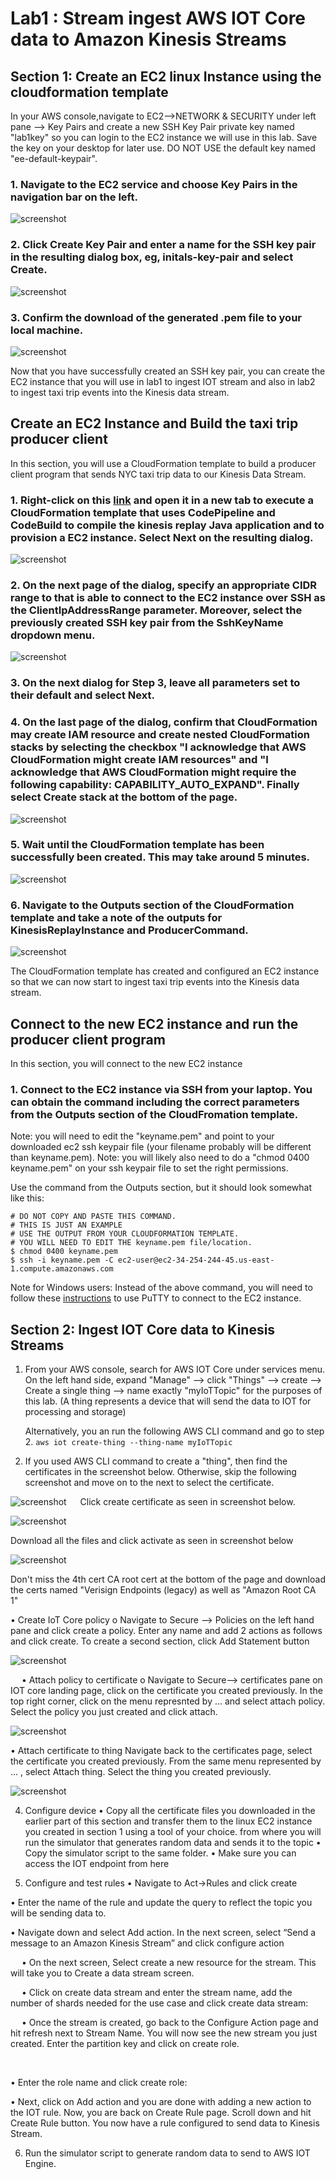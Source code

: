 # Lab1 : Stream ingest AWS IOT Core data to Amazon Kinesis Streams

## Section 1: Create an EC2 linux Instance using the cloudformation template

In your AWS console,navigate to EC2-->NETWORK & SECURITY under left pane --> Key Pairs and create a new SSH Key Pair private key named "lab1key" so you can login to the EC2 instance we will use in this lab. Save the key on your desktop for later use. DO NOT USE the default key named "ee-default-keypair".

### 1.	Navigate to the EC2 service and choose Key Pairs in the navigation bar on the left. 

![screenshot](images/Picture4.png)

### 2.	Click Create Key Pair and enter a name for the SSH key pair in the resulting dialog box, eg, initals-key-pair and select Create. 

![screenshot](images/Picture5.png)

### 3.	Confirm the download of the generated .pem file to your local machine.

![screenshot](images/Picture6.png)

Now that you have successfully created an SSH key pair, you can create the EC2 instance that you will use in lab1 to ingest IOT stream and also in lab2 to ingest taxi trip events into the Kinesis data stream.

## Create an EC2 Instance and Build the taxi trip producer client
In this section, you will use a CloudFormation template to build a producer client program that sends NYC taxi trip data to our Kinesis Data Stream.


### 1.	Right-click on this [link](https://console.aws.amazon.com/cloudformation/home#/stacks/new?stackName=kinesis-replay-infrastructure&templateURL=https://dave-kinesis-lab.s3.amazonaws.com/kinesis-replay-infrastructure.yml) and open it in a new tab to execute a CloudFormation template that uses CodePipeline and CodeBuild to compile the kinesis replay Java application and to provision a EC2 instance. Select Next on the resulting dialog. 

![screenshot](images/Picture7.png)

### 2.	On the next page of the dialog, specify an appropriate CIDR range to that is able to connect to the EC2 instance over SSH as the ClientIpAddressRange parameter. Moreover, select the previously created SSH key pair from the SshKeyName dropdown menu.

![screenshot](images/Picture8.png)

### 3.	On the next dialog for Step 3, leave all parameters set to their default and select Next. 

### 4.	On the last page of the dialog, confirm that CloudFormation may create IAM resource and create nested CloudFormation stacks by selecting the checkbox "I acknowledge that AWS CloudFormation might create IAM resources" and "I acknowledge that AWS CloudFormation might require the following capability: CAPABILITY_AUTO_EXPAND". Finally select Create stack at the bottom of the page.

![screenshot](images/Picture9.png)

### 5.	Wait until the CloudFormation template has been successfully been created. This may take around 5 minutes.

![screenshot](images/Picture10.png)

### 6.	Navigate to the Outputs section of the CloudFormation template and take a note of the outputs for KinesisReplayInstance and ProducerCommand.

![screenshot](images/Picture11.png)

The CloudFormation template has created and configured an EC2 instance so that we can now start to ingest taxi trip events into the Kinesis data stream.


## Connect to the new EC2 instance and run the producer client program
In this section, you will connect to the new EC2 instance 

### 1.	Connect to the EC2 instance via SSH from your laptop. You can obtain the command including the correct parameters from the Outputs section of the CloudFromation template.  

Note: you will need to edit the "keyname.pem" and point to your downloaded ec2 ssh keypair file (your filename probably will be different than keyname.pem).
Note: you will likely also need to do a "chmod 0400 keyname.pem" on your ssh keypair file to set the right permissions.

Use the command from the Outputs section, but it should look somewhat like this:
```
# DO NOT COPY AND PASTE THIS COMMAND.
# THIS IS JUST AN EXAMPLE
# USE THE OUTPUT FROM YOUR CLOUDFORMATION TEMPLATE.
# YOU WILL NEED TO EDIT THE keyname.pem file/location.
$ chmod 0400 keyname.pem
$ ssh -i keyname.pem -C ec2-user@ec2-34-254-244-45.us-east-1.compute.amazonaws.com
```
 
Note for Windows users: Instead of the above command, you will need to follow these [instructions](https://docs.aws.amazon.com/AWSEC2/latest/UserGuide/putty.html) to use PuTTY to connect to the EC2 instance.

## Section 2: Ingest IOT Core data to Kinesis Streams

1.	From your AWS console, search for AWS IOT Core under services menu. 
   On the left hand side, expand "Manage" --> click "Things" --> create -->   Create a single thing --> name exactly "myIoTTopic" for the purposes of this lab. (A thing represents a device that will send the data to IOT for processing and storage)
    
    Alternatively, you an run the following AWS CLI command and go to step 2.
    `aws iot create-thing --thing-name myIoTTopic`

2.	If you used AWS CLI command to create a "thing", then find the certificates in the screenshot below. Otherwise, skip the following screenshot and move on to the next to select the certificate. 
  
  ![screenshot](imglab1/Picture1.png)
 
  Click create certificate as seen in screenshot below.
  
  ![screenshot](imglab1/Picture2.png)
 
  Download all the files and click activate as seen in screenshot below
  
  ![screenshot](imglab1/Picture3.png)

   Don't miss the 4th cert CA root cert at the bottom of the page and download the certs named "Verisign Endpoints (legacy) as well as "Amazon Root CA 1" 

•	Create IoT Core policy
o	Navigate to Secure --> Policies on the left hand pane and click create a policy. Enter any name and add 2 actions as follows and click create. To create a second section, click Add Statement button

 ![screenshot](imglab1/Picture4.png)

 
•	Attach policy to certificate
o	Navigate to Secure--> certificates pane on IOT core landing page, click on the certificate you created previously. In the top right corner, click on the menu represnted by ... and select attach policy. Select the policy you just created and click attach.
 
![screenshot](imglab1/Picture5.png)
 

•	Attach certificate to thing
Navigate back to the certificates page, select the certificate you created previously. From the same menu represented by ... , select Attach thing. Select the thing you created previously.
 
![screenshot](imglab1/Picture6.png)

4.	Configure device
•	Copy all the certificate files you downloaded in the earlier part of this section and transfer them to the linux EC2 instance you created in section 1 using a tool of your choice.
from where you will run the simulator that generates random data and sends it to the topic
•	Copy the simulator script to the same folder.
•	Make sure you can access the IOT endpoint from here


5.	Configure and test rules
•	Navigate to Act->Rules and click create
 

•	Enter the name of the rule and update the query to reflect the topic you will be sending data to.
 

•	Navigate down and select Add action. In the next screen, select “Send a message to an Amazon Kinesis Stream” and click configure action
 

















 
•	On the next screen, Select create a new resource for the stream. This will take you to Create a data stream screen.
 

 
•	Click on create data stream and enter the stream name, add the number of shards needed for the use case and click create data stream:

 

 
•	Once the stream is created, go back to the Configure Action page and hit refresh next to Stream Name. You will now see the new stream you just created. Enter the partition key and click on create role.
 
 

•	Enter the role name and click create role:
 


•	Next, click on Add action and you are done with adding a new action to the IOT rule. Now, you are back on Create Rule page. Scroll down and hit Create Rule button. You now have a rule configured to send data to Kinesis Stream. 

6.	Run the simulator script to generate random data to send to AWS IOT Engine.

